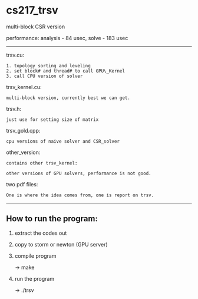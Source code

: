 cs217\_trsv
==========

multi-block CSR version

performance: analysis - 84 usec, solve - 183 usec

---

trsv.cu:

    1. topology sorting and leveling
    2. set block# and thread# to call GPU\_Kernel
    3. call CPU version of solver

trsv\_kernel.cu:

    multi-block version, currently best we can get.

trsv.h:

    just use for setting size of matrix

trsv\_gold.cpp:

    cpu versions of naive solver and CSR_solver

other\_version:

    contains other trsv_kernel:

    other versions of GPU solvers, performance is not good.

two pdf files:
	
	One is where the idea comes from, one is report on trsv.

---

How to run the program:
--------

1. extract the codes out

2. copy to storm or newton (GPU server)

3. compile program

   -> make

4. run the program

   -> ./trsv
